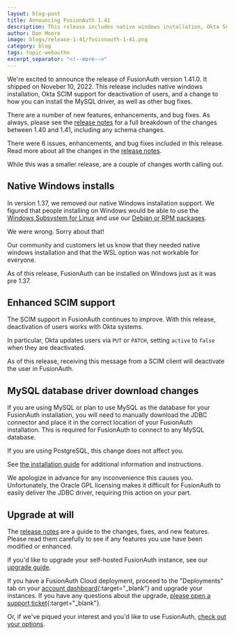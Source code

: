 ```yaml
---
layout: blog-post
title: Announcing FusionAuth 1.41
description: This release includes native windows installation, Okta SCIM support for deactivation of users, and a change to how you can install the MySQL driver.
author: Dan Moore
image: blogs/release-1-41/fusionauth-1-41.png
category: blog
tags: topic-webauthn
excerpt_separator: "<!--more-->"
---
```


We're excited to announce the release of FusionAuth version 1.41.0. It shipped on Noveber 10, 2022. This release includes native windows installation, Okta SCIM support for deactivation of users, and a change to how you can install the MySQL driver, as well as other bug fixes.

<!--more-->

There are a number of new features, enhancements, and bug fixes. As always, please see the [release notes](/docs/v1/tech/release-notes#version-1-41-0) for a full breakdown of the changes between 1.40 and 1.41, including any schema changes.

There were 6 issues, enhancements, and bug fixes included in this release. Read more about all the changes in the [release notes](/docs/v1/tech/release-notes#version-1-41-0).

While this was a smaller release, are a couple of changes worth calling out.

## Native Windows installs

In version 1.37, we removed our native Windows installation support. We figured that people installing on Windows would be able to use the [Windows Subsystem for Linux](https://learn.microsoft.com/en-us/windows/wsl/install) and use our [Debian or RPM packages](/direct-download).

We were wrong. Sorry about that!

Our community and customers let us know that they needed native windows installation and that the WSL option was not workable for everyone.

As of this release, FusionAuth can be installed on Windows just as it was pre 1.37.

## Enhanced SCIM support

The SCIM support in FusionAuth continues to improve. With this release, deactivation of users works with Okta systems.

In particular, Okta updates users via `PUT` or `PATCH`, setting `active` to `false` when they are deactivated.

As of this release, receiving this message from a SCIM client will deactivate the user in FusionAuth.

## MySQL database driver download changes

If you are using MySQL or plan to use MySQL as the database for your FusionAuth installation, you will need to manually download the JDBC connector and place it in the correct location of your FusionAuth installation. This is required for FusionAuth to connect to any MySQL database.

If you are using PostgreSQL, this change does not affect you.

See [the installation guide](/docs/v1/tech/installation-guide/database#install-mysql-connector) for additional information and instructions.

We apologize in advance for any inconvenience this causes you. Unfortunately, the Oracle GPL licensing makes it difficult for FusionAuth to easily deliver the JDBC driver, requiring this action on your part.

## Upgrade at will

The [release notes](/docs/v1/tech/release-notes#version-1-41-0) are a guide to the changes, fixes, and new features. Please read them carefully to see if any features you use have been modified or enhanced.

If you'd like to upgrade your self-hosted FusionAuth instance, see our [upgrade guide](/docs/v1/tech/admin-guide/upgrade). 

If you have a FusionAuth Cloud deployment, proceed to the "Deployments" tab on your [account dashboard](https://account.fusionauth.io/account/deployment/){:target="_blank"} and upgrade your instances. If you have any questions about the upgrade, [please open a support ticket](https://account.fusionauth.io/account/support/){:target="_blank"}.

Or, if we've piqued your interest and you'd like to use FusionAuth, [check out your options](/pricing).
